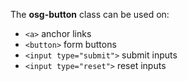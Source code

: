 The **osg-button** class can be used on:
* `<a>` anchor links
* `<button>` form buttons
* `<input type="submit">` submit inputs
* `<input type="reset">` reset inputs
